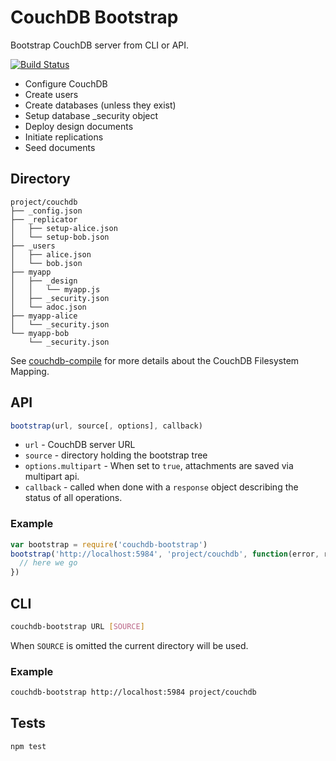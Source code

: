 # CouchDB Bootstrap
Bootstrap CouchDB server from CLI or API.

[![Build
Status](https://travis-ci.org/eHealthAfrica/couchdb-bootstrap.svg?branch=master)](https://travis-ci.org/eHealthAfrica/couchdb-bootstrap)


* Configure CouchDB
* Create users
* Create databases (unless they exist)
* Setup database \_security object
* Deploy design documents
* Initiate replications
* Seed documents


## Directory

```
project/couchdb
├── _config.json
├── _replicator
│   ├── setup-alice.json
│   └── setup-bob.json
├── _users
│   ├── alice.json
│   └── bob.json
├── myapp
│   ├── _design
│   │   └── myapp.js
│   ├── _security.json
│   └── adoc.json
├── myapp-alice
│   └── _security.json
└── myapp-bob
    └── _security.json
```

See [couchdb-compile](https://github.com/jo/couchdb-compile) for more details
about the CouchDB Filesystem Mapping.

## API

```js
bootstrap(url, source[, options], callback)
```

* `url` - CouchDB server URL
* `source` - directory holding the bootstrap tree
* `options.multipart` - When set to `true`, attachments are saved via multipart api.
* `callback` - called when done with a `response` object describing the status of all operations.

### Example

```js
var bootstrap = require('couchdb-bootstrap')
bootstrap('http://localhost:5984', 'project/couchdb', function(error, response) {
  // here we go
})
```


## CLI

```sh
couchdb-bootstrap URL [SOURCE]
```

When `SOURCE` is omitted the current directory will be used.

### Example

```sh
couchdb-bootstrap http://localhost:5984 project/couchdb
```

## Tests
```sh
npm test
```

